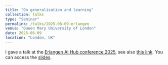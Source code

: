 ```yaml
---
title: "On generalisation and learning"
collection: talks
type: "Seminar"
permalink: /talks/2025-06-09-erlangen
venue: "Queen Mary University of London"
date: 2025-06-09
location: "London, UK"
---
```


I gave a talk at the [Erlangen AI Hub conference 2025](https://sites.google.com/view/erlangen-ai-hub-conference2025/home), see also [this link](https://erlangenhub.ox.ac.uk/hubs-major-conference-brings-together-leading-minds-at-the-intersection-of-mathematics-and-ai/). You can access the [slides](https://bguedj.github.io/files/bguedj-talk-2025-erlangen.pdf).
